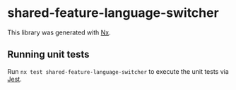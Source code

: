 # shared-feature-language-switcher

This library was generated with [Nx](https://nx.dev).

## Running unit tests

Run `nx test shared-feature-language-switcher` to execute the unit tests via [Jest](https://jestjs.io).
